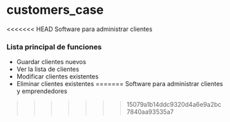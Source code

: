 # customers_case

<<<<<<< HEAD
Software para administrar clientes

### Lista principal de funciones
* Guardar clientes nuevos
* Ver la lista de clientes
* Modificar clientes existentes
* Eliminar clientes existentes
=======
Software para administrar clientes y emprendedores
>>>>>>> 15079a1b14ddc9320d4a6e9a2bc7840aa93535a7
